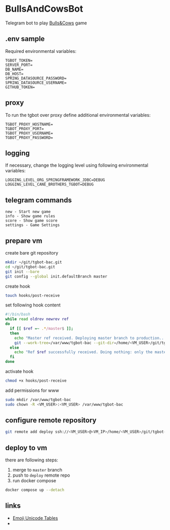 # BullsAndCowsBot
Telegram bot to play  [Bulls&amp;Cows](https://en.wikipedia.org/wiki/Bulls_and_cows) game

## .env sample
Required environmental variables:
```dotenv
TGBOT_TOKEN=
SERVER_PORT=
DB_NAME=
DB_HOST=
SPRING_DATASOURCE_PASSWORD=
SPRING_DATASOURCE_USERNAME=
GITHUB_TOKEN=
```

## proxy
To run the tgbot over proxy define additional environmental variables:
```dotenv
TGBOT_PROXY_HOSTNAME=
TGBOT_PROXY_PORT=
TGBOT_PROXY_USERNAME=
TGBOT_PROXY_PASSWORD=
```

## logging
If necessary, change the logging level using following environmental variables:
```dotenv
LOGGING_LEVEL_ORG_SPRINGFRAMEWORK_JDBC=DEBUG
LOGGING_LEVEL_CANE_BROTHERS_TGBOT=DEBUG
```

## telegram commands
```
new - Start new game
info - Show game rules
score - Show game score
settings - Game Settings
```

## prepare vm
create bare git repository
```bash
mkdir ~/git/tgbot-bac.git
cd ~/git/tgbot-bac.git
git init --bare
git config --global init.defaultBranch master
```
create hook
```bash
touch hooks/post-receive
```
set following hook content
```bash
#!/bin/bash
while read oldrev newrev ref
do
  if [[ $ref =~ .*/master$ ]];
  then
    echo "Master ref received. Deploying master branch to production..."
    git --work-tree=/var/www/tgbot-bac --git-dir=/home/<VM_USER>/git/tgbot-bac.git checkout -f
  else
    echo "Ref $ref successfully received. Doing nothing: only the master branch may be deployed on this server."
  fi
done
```
activate hook
```bash
chmod +x hooks/post-receive
```
add permissions for www
```bash
sudo mkdir /var/www/tgbot-bac
sudo chown -R <VM_USER>:<VM_USER> /var/www/tgbot-bac
```


## configure remote repository
```bash
git remote add deploy ssh://<VM_USER>@<VM_IP>/home/<VM_USER>/git/tgbot-bac.git
```

## deploy to vm
there are following steps:
1. merge to `master` branch
2. push to `deploy` remote repo
3. run docker compose
```bash
docker compose up --detach
```

## links
* [Emoji Unicode Tables](https://apps.timwhitlock.info/emoji/tables/unicode)
* 

